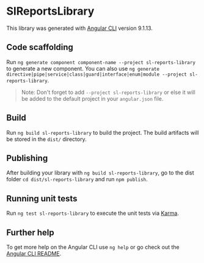 # SlReportsLibrary

This library was generated with [Angular CLI](https://github.com/angular/angular-cli) version 9.1.13.

## Code scaffolding

Run `ng generate component component-name --project sl-reports-library` to generate a new component. You can also use `ng generate directive|pipe|service|class|guard|interface|enum|module --project sl-reports-library`.
> Note: Don't forget to add `--project sl-reports-library` or else it will be added to the default project in your `angular.json` file. 

## Build

Run `ng build sl-reports-library` to build the project. The build artifacts will be stored in the `dist/` directory.

## Publishing

After building your library with `ng build sl-reports-library`, go to the dist folder `cd dist/sl-reports-library` and run `npm publish`.

## Running unit tests

Run `ng test sl-reports-library` to execute the unit tests via [Karma](https://karma-runner.github.io).

## Further help

To get more help on the Angular CLI use `ng help` or go check out the [Angular CLI README](https://github.com/angular/angular-cli/blob/master/README.md).
